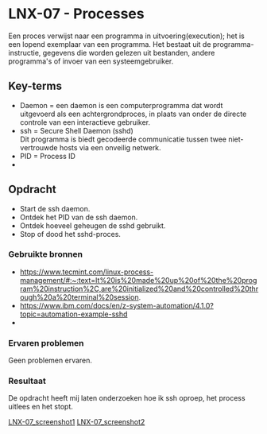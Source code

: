 # LNX-07 - Processes
Een proces verwijst naar een programma in uitvoering(execution); het is een lopend exemplaar van een programma. Het bestaat uit de programma-instructie, gegevens die worden gelezen uit bestanden, andere programma's of invoer van een systeemgebruiker.

## Key-terms
-   Daemon  =   een daemon is een computerprogramma dat wordt uitgevoerd als een achtergrondproces, in plaats van onder de directe controle van een interactieve gebruiker.
-   ssh = Secure Shell Daemon (sshd)  
 Dit programma is biedt gecodeerde communicatie tussen twee niet-vertrouwde hosts via een onveilig netwerk.
 -  PID = Process ID
-   
## Opdracht  
-   Start de ssh daemon.  
-   Ontdek het PID van de ssh daemon.  
-   Ontdek hoeveel geheugen de sshd gebruikt.  
-   Stop of dood het sshd-proces.

### Gebruikte bronnen
-   https://www.tecmint.com/linux-process-management/#:~:text=It%20is%20made%20up%20of%20the%20program%20instruction%2C,are%20initialized%20and%20controlled%20through%20a%20terminal%20session.  
-   https://www.ibm.com/docs/en/z-system-automation/4.1.0?topic=automation-example-sshd  
-   

### Ervaren problemen
Geen problemen ervaren.

### Resultaat
De opdracht heeft mij laten onderzoeken hoe ik ssh oproep, het process uitlees en het stopt.

[LNX-07_screenshot1](https://github.com/JamalTadrous/cloud-6-repo-JamalTadrous/blob/main/00_includes/LNX-07%20Processes%20ssh%20daemon%201.jpg)
[LNX-07_screenshot2](https://github.com/JamalTadrous/cloud-6-repo-JamalTadrous/blob/main/00_includes/LNX-07%20Processes%20ssh%20daemon%202%20-%20kill%20ssh%20pid_inactive.jpg)